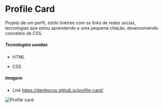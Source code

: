 # Profile Card

Projeto de um perfil, estilo linktree com os links de redes socias, tecnologias que estou aprendendo e uma pequena citação, desenvolvendo conceitos de CSS.



 ##### Tecnologias usadas

* HTML

* CSS



##### Imagem

* Link
<https://danleycss.github.io/profile-card/>

  

![Profile card](https://user-images.githubusercontent.com/85087531/153874187-ee3a502d-739d-4a20-810f-56eb5a913f9a.png)





